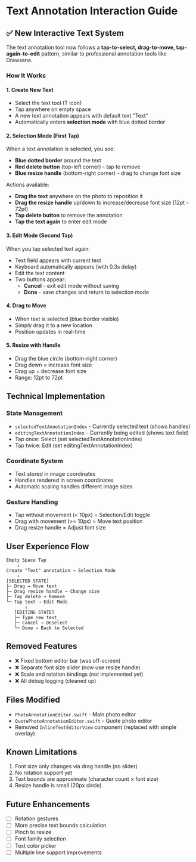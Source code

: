 # Text Annotation Interaction Guide

## ✅ New Interactive Text System

The text annotation tool now follows a **tap-to-select, drag-to-move, tap-again-to-edit** pattern, similar to professional annotation tools like Drawsana.

### How It Works

#### 1. **Create New Text**
- Select the text tool (T icon)
- Tap anywhere on empty space
- A new text annotation appears with default text "Text"
- Automatically enters **selection mode** with blue dotted border

#### 2. **Selection Mode** (First Tap)
When a text annotation is selected, you see:
- **Blue dotted border** around the text
- **Red delete button** (top-left corner) - tap to remove
- **Blue resize handle** (bottom-right corner) - drag to change font size

Actions available:
- **Drag the text** anywhere on the photo to reposition it
- **Drag the resize handle** up/down to increase/decrease font size (12pt - 72pt)
- **Tap delete button** to remove the annotation
- **Tap the text again** to enter edit mode

#### 3. **Edit Mode** (Second Tap)
When you tap selected text again:
- Text field appears with current text
- Keyboard automatically appears (with 0.3s delay)
- Edit the text content
- Two buttons appear:
  - **Cancel** - exit edit mode without saving
  - **Done** - save changes and return to selection mode

#### 4. **Drag to Move**
- When text is selected (blue border visible)
- Simply drag it to a new location
- Position updates in real-time

#### 5. **Resize with Handle**
- Drag the blue circle (bottom-right corner)
- Drag down = increase font size
- Drag up = decrease font size
- Range: 12pt to 72pt

## Technical Implementation

### State Management
- `selectedTextAnnotationIndex` - Currently selected text (shows handles)
- `editingTextAnnotationIndex` - Currently being edited (shows text field)
- Tap once: Select (set selectedTextAnnotationIndex)
- Tap twice: Edit (set editingTextAnnotationIndex)

### Coordinate System
- Text stored in image coordinates
- Handles rendered in screen coordinates
- Automatic scaling handles different image sizes

### Gesture Handling
- Tap without movement (< 10px) = Selection/Edit toggle
- Drag with movement (>= 10px) = Move text position
- Drag resize handle = Adjust font size

## User Experience Flow

```
Empty Space Tap
    ↓
Create "Text" annotation → Selection Mode
    ↓
[SELECTED STATE]
├─ Drag → Move text
├─ Drag resize handle → Change size
├─ Tap delete → Remove
└─ Tap text → Edit Mode
       ↓
   [EDITING STATE]
   ├─ Type new text
   ├─ Cancel → Deselect
   └─ Done → Back to Selected
```

## Removed Features
- ❌ Fixed bottom editor bar (was off-screen)
- ❌ Separate font size slider (now use resize handle)
- ❌ Scale and rotation bindings (not implemented yet)
- ❌ All debug logging (cleaned up)

## Files Modified
- `PhotoAnnotationEditor.swift` - Main photo editor
- `QuotePhotoAnnotationEditor.swift` - Quote photo editor
- Removed `InlineTextEditorView` component (replaced with simple overlay)

## Known Limitations
1. Font size only changes via drag handle (no slider)
2. No rotation support yet
3. Text bounds are approximate (character count × font size)
4. Resize handle is small (20px circle)

## Future Enhancements
- [ ] Rotation gestures
- [ ] More precise text bounds calculation
- [ ] Pinch to resize
- [ ] Font family selection
- [ ] Text color picker
- [ ] Multiple line support improvements

